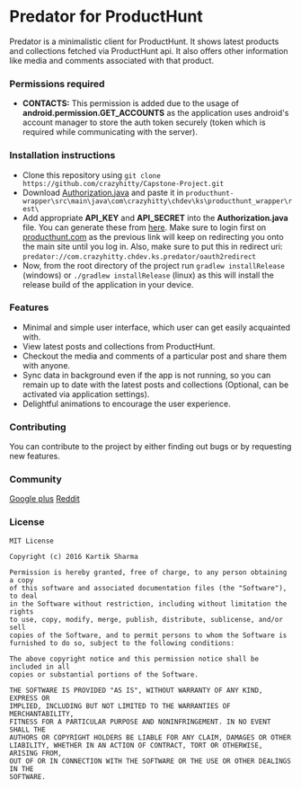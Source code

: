 # Predator for ProductHunt
Predator is a minimalistic client for ProductHunt. It shows latest products and collections fetched via ProductHunt api. It also offers other information like media and comments associated with that product.

### Permissions required
* **CONTACTS:** This permission is added due to the usage of **android.permission.GET_ACCOUNTS** as the application uses android's account manager to store the auth token securely (token which is required while communicating with the server).

### Installation instructions
* Clone this repository using `git clone https://github.com/crazyhitty/Capstone-Project.git`
* Download [Authorization.java](https://gist.github.com/crazyhitty/08fcf4b67d3e20a87e2bde8be7e5ead9) and paste it in `producthunt-wrapper\src\main\java\com\crazyhitty\chdev\ks\producthunt_wrapper\rest\`
* Add appropriate **API_KEY** and **API_SECRET** into the **Authorization.java** file. You can generate these from [here](https://www.producthunt.com/v1/oauth/applications). Make sure to login first on [producthunt.com](https://www.producthunt.com/) as the previous link will keep on redirecting you onto the main site until you log in. Also, make sure to put this in redirect uri: `predator://com.crazyhitty.chdev.ks.predator/oauth2redirect`
* Now, from the root directory of the project run `gradlew installRelease` (windows) or `./gradlew installRelease` (linux) as this will install the release build of the application in your device.

### Features
* Minimal and simple user interface, which user can get easily acquainted with.
* View latest posts and collections from ProductHunt.
* Checkout the media and comments of a particular post and share them with anyone.
* Sync data in background even if the app is not running, so you can remain up to date with the latest posts and collections (Optional, can be activated via application settings).
* Delightful animations to encourage the user experience.

### Contributing
You can contribute to the project by either finding out bugs or by requesting new features.

### Community
[Google plus](https://plus.google.com/communities/102250921213849521349)
[Reddit](https://www.reddit.com/r/predator_ph/)

### License
```
MIT License

Copyright (c) 2016 Kartik Sharma

Permission is hereby granted, free of charge, to any person obtaining a copy
of this software and associated documentation files (the "Software"), to deal
in the Software without restriction, including without limitation the rights
to use, copy, modify, merge, publish, distribute, sublicense, and/or sell
copies of the Software, and to permit persons to whom the Software is
furnished to do so, subject to the following conditions:

The above copyright notice and this permission notice shall be included in all
copies or substantial portions of the Software.

THE SOFTWARE IS PROVIDED "AS IS", WITHOUT WARRANTY OF ANY KIND, EXPRESS OR
IMPLIED, INCLUDING BUT NOT LIMITED TO THE WARRANTIES OF MERCHANTABILITY,
FITNESS FOR A PARTICULAR PURPOSE AND NONINFRINGEMENT. IN NO EVENT SHALL THE
AUTHORS OR COPYRIGHT HOLDERS BE LIABLE FOR ANY CLAIM, DAMAGES OR OTHER
LIABILITY, WHETHER IN AN ACTION OF CONTRACT, TORT OR OTHERWISE, ARISING FROM,
OUT OF OR IN CONNECTION WITH THE SOFTWARE OR THE USE OR OTHER DEALINGS IN THE
SOFTWARE.
```
